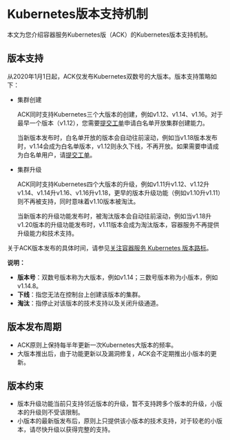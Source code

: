 # Kubernetes版本支持机制

本文为您介绍容器服务Kubernetes版（ACK）的Kubernetes版本支持机制。

## 版本支持

从2020年1月1日起，ACK仅发布Kubernetes双数号的大版本。版本支持策略如下：

-   集群创建

    ACK同时支持Kubernetes三个大版本的创建，例如v1.12、v1.14、v1.16。对于最早一个版本（v1.12），您需要[提交工单](https://selfservice.console.aliyun.com/ticket/createIndex)申请白名单开放集群创建能力。

    当新版本发布时，白名单开放的版本会自动往前滚动，例如当v1.18版本发布时，v1.14会成为白名单版本，v1.12则永久下线，不再开放。如果需要申请成为白名单用户，请[提交工单](https://selfservice.console.aliyun.com/ticket/createIndex)。

-   集群升级

    ACK同时支持Kubernetes四个大版本的升级，例如v1.11升v1.12、v1.12升v1.14、v1.14升v1.16、v1.16升v1.18，更早的版本升级功能（例如v1.10升v1.11）则不再被支持，同时意味着v1.10版本被淘汰。

    当新版本的升级功能发布时，被淘汰版本会自动往前滚动，例如当v1.18升v1.20版本的升级功能发布时，v1.11版本会成为淘汰版本，容器服务不再提供升级能力和技术支持。


关于ACK版本发布的具体时间，请参见[关注容器服务 Kubernetes 版本路标](https://github.com/orgs/AliyunContainerService/projects/4)。

**说明：**

-   **版本号**：双数号版本称为大版本，例如v1.14；三数号版本称为小版本，例如v1.14.8。
-   **下线**：指您无法在控制台上创建该版本的集群。
-   **淘汰**：指停止对该版本的技术支持以及关闭升级通道。

## 版本发布周期

-   ACK原则上保持每半年更新一次Kubernetes大版本的频率。
-   大版本推出后，由于功能更新以及漏洞修复，ACK会不定期推出小版本的更新。

## 版本约束

-   版本升级功能当前只支持邻近版本的升级，暂不支持跨多个版本的升级，小版本的升级则不受该限制。
-   小版本的最新版发布后，原则上只提供该小版本的技术支持，对于较老的小版本，请尽快升级以获得完整的支持。


